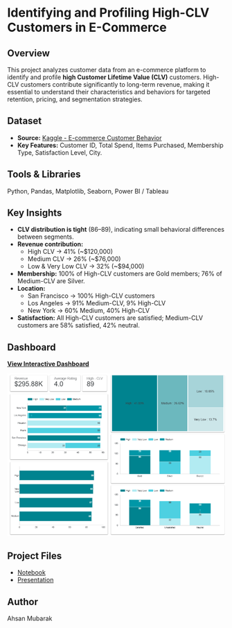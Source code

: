 # Identifying and Profiling High-CLV Customers in E-Commerce

## Overview
This project analyzes customer data from an e-commerce platform to identify and profile **high Customer Lifetime Value (CLV)** customers. High-CLV customers contribute significantly to long-term revenue, making it essential to understand their characteristics and behaviors for targeted retention, pricing, and segmentation strategies.

## Dataset
- **Source:** [Kaggle - E-commerce Customer Behavior](https://www.kaggle.com/datasets/uom190346a/e-commerce-customer-behavior-dataset)
- **Key Features:** Customer ID, Total Spend, Items Purchased, Membership Type, Satisfaction Level, City.

## Tools & Libraries
Python, Pandas, Matplotlib, Seaborn, Power BI / Tableau

## Key Insights
- **CLV distribution is tight** (86–89), indicating small behavioral differences between segments.
- **Revenue contribution:**  
  - High CLV → 41% (~$120,000)  
  - Medium CLV → 26% (~$76,000)  
  - Low & Very Low CLV → 32% (~$94,000)
- **Membership:** 100% of High-CLV customers are Gold members; 76% of Medium-CLV are Silver.
- **Location:**  
  - San Francisco → 100% High-CLV customers  
  - Los Angeles → 91% Medium-CLV, 9% High-CLV  
  - New York → 60% Medium, 40% High-CLV
- **Satisfaction:** All High-CLV customers are satisfied; Medium-CLV customers are 58% satisfied, 42% neutral.

## Dashboard
[**View Interactive Dashboard**](https://lookerstudio.google.com/reporting/425dc128-37db-451b-bc27-96a9714d274e)

![Dashboard Preview](Dashboard_preview.png)

## Project Files
- [Notebook]()
- [Presentation](Identifying%20and%20Profiling%20High-CLV%20Customers%20in%20E-Commerce.pptx)

## Author
Ahsan Mubarak
